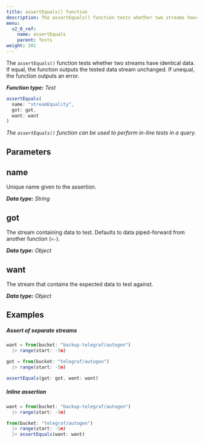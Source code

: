 ```yaml
---
title: assertEquals() function
description: The assertEquals() function tests whether two streams have identical data.
menu:
  v2_0_ref:
    name: assertEquals
    parent: Tests
weight: 301
---
```


The `assertEquals()` function tests whether two streams have identical data.
If equal, the function outputs the tested data stream unchanged.
If unequal, the function outputs an error.

_**Function type:** Test_  

```js
assertEquals(
  name: "streamEquality",
  got: got,
  want: want
)
```

_The `assertEquals()` function can be used to perform in-line tests in a query._

## Parameters

## name
Unique name given to the assertion.

_**Data type:** String_

## got
The stream containing data to test.
Defaults to data piped-forward from another function (`<-`).

_**Data type:** Object_

## want
The stream that contains the expected data to test against.

_**Data type:** Object_


## Examples

##### Assert of separate streams
```js
want = from(bucket: "backup-telegraf/autogen")
  |> range(start: -5m)

got = from(bucket: "telegraf/autogen")
  |> range(start: -5m)

assertEquals(got: got, want: want)
```

##### Inline assertion
```js
want = from(bucket: "backup-telegraf/autogen")
  |> range(start: -5m)

from(bucket: "telegraf/autogen")
  |> range(start: -5m)
  |> assertEquals(want: want)
```
